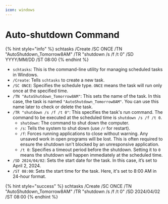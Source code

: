 ```yaml
---
icon: windows
---
```


# Auto-shutdown Command

{% hint style="info" %}
schtasks /Create /SC ONCE /TN "AutoShutdown\_Tomorrow8AM" /TR "shutdown /s /f /t 0" /SD YYYY/MM/DD /ST 08:00
{% endhint %}

* `schtasks`: This is the command-line utility for managing scheduled tasks in Windows.
* `/Create`: Tells `schtasks` to create a new task.
* `/SC ONCE`: Specifies the schedule type. `ONCE` means the task will run only once at the specified time.
* `/TN "AutoShutdown_Tomorrow8AM"`: This sets the name of the task. In this case, the task is named `"AutoShutdown_Tomorrow8AM"`. You can use this name later to check or delete the task.
* `/TR "shutdown /s /f /t 0"`: This specifies the task's run command. The command to be executed at the scheduled time is `shutdown /s /f /t 0`.
  * `shutdown`: The command to shut down the computer.
  * `/s`: Tells the system to shut down (use `/r` for restart).
  * `/f`: Forces running applications to close without warning. Any unsaved work in open programs will be lost. This is often required to ensure the shutdown isn't blocked by an unresponsive application.
  * `/t 0`: Specifies a timeout period before the shutdown. Setting it to `0` means the shutdown will happen immediately at the scheduled time.
* `/SD 2024/04/02`: Sets the start date for the task. In this case, it’s set to April 2, 2024.
* `/ST 08:00`: Sets the start time for the task. Here, it's set to 8:00 AM in 24-hour format.

{% hint style="success" %}
schtasks /Create /SC ONCE /TN "AutoShutdown\_Tomorrow8AM" /TR "shutdown /s /f /t 0" /SD 2024/04/02 /ST 08:00
{% endhint %}



